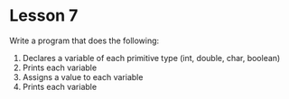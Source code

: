 # Lesson 7

Write a program that does the following:

1. Declares a variable of each primitive type (int, double, char, boolean)
2. Prints each variable
3. Assigns a value to each variable
4. Prints each variable
